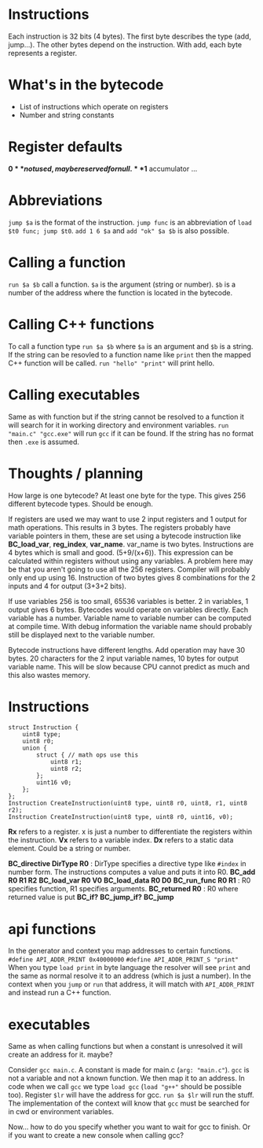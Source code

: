 # Instructions
Each instruction is 32 bits (4 bytes). The first byte describes the type (add, jump...). The other bytes depend on the instruction. With add, each byte represents a register.

# What's in the bytecode
- List of instructions which operate on registers
- Number and string constants

# Register defaults
**$0** not used, may be reserved for null.
**$1** accumulator
...

# Abbreviations
`jump $a` is the format of the instruction.
`jump func` is an abbreviation of `load $t0 func; jump $t0`.
`add 1 6 $a` and `add "ok" $a $b` is also possible.

# Calling a function
`run $a $b` call a function. `$a` is the argument (string or number). `$b` is a number of the address where the function is located in the bytecode.

# Calling C++ functions
To call a function type `run $a $b` where `$a` is an argument and `$b` is a string. If the string can be resovled to a function name like `print` then the mapped C++ function will be called. `run "hello" "print"` will print hello. 

# Calling executables
Same as with function but if the string cannot be resolved to a function it  will search for it in working directory and environment variables.
`run "main.c" "gcc.exe"` will run `gcc` if it can be found. If the string has no format then `.exe` is assumed.

# Thoughts / planning
How large is one bytecode? At least one byte for the type. This gives 256 different bytecode types. Should be enough.

If registers are used we may want to use 2 input registers and 1 output for math operations. This results in 3 bytes. The registers probably have variable pointers in them, these are set using a bytecode instruction like **BC_load_var**, **reg_index**, **var_name**. var_name is two bytes. Instructions are 4 bytes which is small and good. (5+9/(x+6)). This expression can be calculated within registers without using any variables. A problem here may be that you aren't going to use all the 256 registers.
Compiler will probably only end up using 16. Instruction of two bytes gives 8 combinations for the 2 inputs and 4 for output (3+3+2 bits).

If use variables 256 is too small, 65536 variables is better. 2 in variables, 1 output gives 6 bytes. Bytecodes would operate on variables directly. Each variable has a number. Variable name to variable number can be computed at compile time. With debug information the variable name should probably still be displayed next to the variable number.

Bytecode instructions have different lengths. Add operation may have 30 bytes. 20 characters for the 2 input variable names, 10 bytes for output variable name. This will be slow because CPU cannot predict as much and this also wastes memory.

# Instructions
```
struct Instruction {
	uint8 type;
	uint8 r0;
	union {
		struct { // math ops use this
			uint8 r1;
			uint8 r2;
		};
		uint16 v0;
	};
};
Instruction CreateInstruction(uint8 type, uint8 r0, uint8, r1, uint8 r2);
Instruction CreateInstruction(uint8 type, uint8 r0, uint16, v0);
```
**Rx** refers to a register. x is just a number to differentiate the registers within the instruction. **Vx** refers to a variable index. **Dx** refers to a static data element. Could be a string or number.

**BC_directive DirType R0** : DirType specifies a directive type like `#index` in number form. The instructions computes a value and puts it into R0.
**BC_add R0 R1 R2**
**BC_load_var R0 V0**
**BC_load_data R0 D0**
**BC_run_func R0 R1** : R0 specifies function, R1 specifies arguments.
**BC_returned R0** : R0 where returned value is put
**BC_if?**
**BC_jump_if?**
**BC_jump**



# api functions
In the generator and context you map addresses to certain functions.
`#define API_ADDR_PRINT 0x40000000`
`#define API_ADDR_PRINT_S "print"`
When you type `load print` in byte language the resolver will see `print` and the same as normal resolve it to an address (which is just a number).
In the context when you `jump` or `run` that address, it will match with `API_ADDR_PRINT` and instead run a C++ function.

# executables
Same as when calling functions but when a constant is unresolved it will create an address for it. maybe?

Consider `gcc main.c`. A constant is made for main.c (`arg: "main.c"`).
`gcc` is not a variable and not a known function. We then map it to an address. In code when we call `gcc` we type `load gcc` (`load "g++"` should be possible too). Register `$lr` will have the address for gcc. `run $a $lr` will run the stuff. The implementation of the context will know that `gcc` must be searched for in cwd or environment variables.

Now... how to do you specify whether you want to wait for gcc to finish. Or if you want to create a new console when calling gcc?